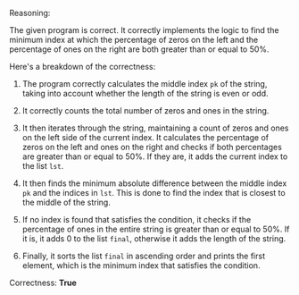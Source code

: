 Reasoning:

The given program is correct. It correctly implements the logic to find the minimum index at which the percentage of zeros on the left and the percentage of ones on the right are both greater than or equal to 50%. 

Here's a breakdown of the correctness:

1. The program correctly calculates the middle index `pk` of the string, taking into account whether the length of the string is even or odd.

2. It correctly counts the total number of zeros and ones in the string.

3. It then iterates through the string, maintaining a count of zeros and ones on the left side of the current index. It calculates the percentage of zeros on the left and ones on the right and checks if both percentages are greater than or equal to 50%. If they are, it adds the current index to the list `lst`.

4. It then finds the minimum absolute difference between the middle index `pk` and the indices in `lst`. This is done to find the index that is closest to the middle of the string.

5. If no index is found that satisfies the condition, it checks if the percentage of ones in the entire string is greater than or equal to 50%. If it is, it adds 0 to the list `final`, otherwise it adds the length of the string.

6. Finally, it sorts the list `final` in ascending order and prints the first element, which is the minimum index that satisfies the condition.

Correctness: **True**
